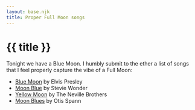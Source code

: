 ```yaml
---
layout: base.njk
title: Proper Full Moon songs
---
```


# {{ title }}

Tonight we have a Blue Moon. I humbly submit to the ether a list of songs that
I feel properly capture the vibe of a Full Moon:

* [Blue Moon](https://youtu.be/MiY5auB3OWg?si=nY6trPt4lAxgQmzK) by Elvis Presley
* [Moon Blue](https://youtu.be/kML6xjW_EFI?si=SjsesRq15ptw59bl) by Stevie Wonder
* [Yellow Moon](https://youtu.be/L1Y6W1FaSVQ?si=lUF2u-jNNdJ8QSR2) by The Neville Brothers
* [Moon Blues](https://youtu.be/y1saqXI4cUY?si=hMq0g42zRVAOHBw9) by Otis Spann
